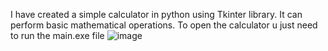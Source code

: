 I have created a simple calculator in python using Tkinter library. It can perform basic mathematical operations.
To open the calculator u just need to run the main.exe file
![image](https://github.com/12lettername/Calculator/assets/140831903/a2b15635-08a4-4c23-a17a-18f08bc3dd1b)
